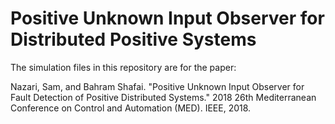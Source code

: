 # Positive Unknown Input Observer for Distributed Positive Systems
The simulation files in this repository are for the paper:

Nazari, Sam, and Bahram Shafai. "Positive Unknown Input Observer for Fault Detection of Positive Distributed Systems." 2018 26th Mediterranean Conference on Control and Automation (MED). IEEE, 2018.	
